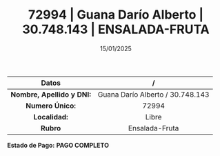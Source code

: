 ﻿---
title: 72994 | Guana Darío Alberto | 30.748.143 | ENSALADA-FRUTA
date: 15/01/2025
draft: false
tags: ['libre', 'titular', 'ensalada-fruta']
---

|          **Datos**          |  /  |
|:---------------------------:|:---:|
| **Nombre, Apellido y DNI:** | Guana Darío Alberto / 30.748.143 |
|      **Numero Único:**      | 72994 |
|        **Localidad:**       | Libre |
|          **Rubro**          | Ensalada-Fruta |

**Estado de Pago:** **PAGO COMPLETO**
